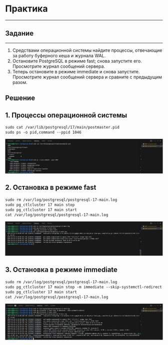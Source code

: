 # Практика

---

## Задание

---

1. Средствами операционной системы найдите процессы,
   отвечающие за работу буферного кеша и журнала WAL.
2. Остановите PostgreSQL в режиме fast; снова запустите его.
   Просмотрите журнал сообщений сервера.
3. Теперь остановите в режиме immediate и снова запустите.
   Просмотрите журнал сообщений сервера и сравните
   с предыдущим разом.

## Решение

## 1. Процессы операционной системы

```
sudo cat /var/lib/postgresql/17/main/postmaster.pid
sudo ps -o pid,command --ppid 1046
```

![Alt text](https://github.com/wineperm/postgresql-dba1/blob/main/dba1_07_arch_wal_overview/Operating_system_processes.jpg)

## 2. Остановка в режиме fast

```
sudo rm /var/log/postgresql/postgresql-17-main.log
sudo pg_ctlcluster 17 main stop
sudo pg_ctlcluster 17 main start
cat /var/log/postgresql/postgresql-17-main.log
```

![Alt text](https://github.com/wineperm/postgresql-dba1/blob/main/dba1_07_arch_wal_overview/Stop_in_fast_mode.jpg)

## 3. Остановка в режиме immediate

```
sudo rm /var/log/postgresql/postgresql-17-main.log
sudo pg_ctlcluster 17 main stop -m immediate --skip-systemctl-redirect
sudo pg_ctlcluster 17 main start
cat /var/log/postgresql/postgresql-17-main.log
```

![Alt text](https://github.com/wineperm/postgresql-dba1/blob/main/dba1_07_arch_wal_overview/Stop_in_immediate_mode.jpg)
